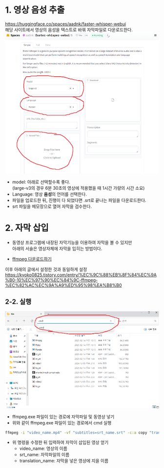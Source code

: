 # 1. 영상 음성 추출
https://huggingface.co/spaces/aadnk/faster-whisper-webui  
해당 사이트에서 영상의 음성을 텍스트로 바꿔 자막파일로 다운로드한다.
![whisper](whisper.png)
- model: 아래로 선택할수록 좋다.  
(large-v3의 경우 6분 30초의 영상에 적용했을 때 1시간 가량의 시간 소요)
- Language: 영상 **음성**의 언어를 선택한다.
- 파일을 업로드한 뒤, 진행이 다 되었다면 .srt로 끝나는 파일을 다운로드한다.
- srt 파일을 메모장으로 열어 자막을 검수한다.

# 2. 자막 삽입
- 동영상 프로그램에 내장된 자막기능을 이용하여 자막을 볼 수 있지만  
아래의 서술은 영상자체에 자막을 입히는 방법이다.

- [ffmpeg 다운로드하기](https://github.com/BtbN/FFmpeg-Builds/releases/download/latest/ffmpeg-master-latest-win64-gpl-shared.zip)

이후 아래의 글에서 설정한 것과 동일하게 설정  
https://kyoko0825.tistory.com/entry/%EC%9C%88%EB%8F%84%EC%9A%B0-10%EC%97%90%EC%84%9C-ffmpeg-%EC%82%AC%EC%9A%A9%ED%95%98%EA%B8%B0

## 2-2. 실행
![cmd](img_cmd.png)
- ffmpeg.exe 파일이 있는 경로에 자막파일 및 동영상 넣기
- 위와 같이 ffmpeg.exe 파일이 있는 경로에서 cmd 실행
```bash
ffmpeg -i "video_name.mp4" -vf "subtitles=srt_name.srt" -c:a copy "translation_name.mp4"
```
- 위 명령을 수정한 뒤 입력하여 자막이 삽입된 영상 얻기
  - video_name: 영상의 이름
  - srt_name: 자막파일의 이름
  - translation_name: 자막을 넣은 영상에 지을 이름
